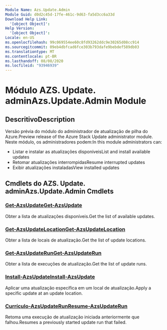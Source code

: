 ```yaml
---
Module Name: Azs.Update.Admin
Module Guid: d0d2c45d-17fe-461c-9d63-fa5d3cc6a33d
Download Help Link:
  '[object Object]': 
Help Version:
  '[object Object]': 
Locale: en-US
ms.openlocfilehash: 99c069554ee60c8fd93262ddc9e30265d08cc914
ms.sourcegitcommit: 09eb4dbfcad6fce303b793dafe9bebdef589db03
ms.translationtype: MT
ms.contentlocale: pt-BR
ms.lasthandoff: 08/08/2020
ms.locfileid: "93946939"
---
```

# <span data-ttu-id="9e796-101">Módulo AZS. Update. admin</span><span class="sxs-lookup"><span data-stu-id="9e796-101">Azs.Update.Admin Module</span></span>
## <span data-ttu-id="9e796-102">Descritivo</span><span class="sxs-lookup"><span data-stu-id="9e796-102">Description</span></span>
<span data-ttu-id="9e796-103">Versão prévia do módulo do administrador de atualização de pilha do Azure.</span><span class="sxs-lookup"><span data-stu-id="9e796-103">Preview release of the Azure Stack Update administrator module.</span></span>  <span data-ttu-id="9e796-104">Neste módulo, os administradores podem:</span><span class="sxs-lookup"><span data-stu-id="9e796-104">In this module administrators can:</span></span>
- <span data-ttu-id="9e796-105">Listar e instalar as atualizações disponíveis</span><span class="sxs-lookup"><span data-stu-id="9e796-105">List and install available updates</span></span>
- <span data-ttu-id="9e796-106">Retomar atualizações interrompidas</span><span class="sxs-lookup"><span data-stu-id="9e796-106">Resume interrupted updates</span></span>
- <span data-ttu-id="9e796-107">Exibir atualizações instaladas</span><span class="sxs-lookup"><span data-stu-id="9e796-107">View installed updates</span></span>

## <span data-ttu-id="9e796-108">Cmdlets do AZS. Update. admin</span><span class="sxs-lookup"><span data-stu-id="9e796-108">Azs.Update.Admin Cmdlets</span></span>
### [<span data-ttu-id="9e796-109">Get-AzsUpdate</span><span class="sxs-lookup"><span data-stu-id="9e796-109">Get-AzsUpdate</span></span>](Get-AzsUpdate.md)
<span data-ttu-id="9e796-110">Obter a lista de atualizações disponíveis.</span><span class="sxs-lookup"><span data-stu-id="9e796-110">Get the list of available updates.</span></span>

### [<span data-ttu-id="9e796-111">Get-AzsUpdateLocation</span><span class="sxs-lookup"><span data-stu-id="9e796-111">Get-AzsUpdateLocation</span></span>](Get-AzsUpdateLocation.md)
<span data-ttu-id="9e796-112">Obter a lista de locais de atualização.</span><span class="sxs-lookup"><span data-stu-id="9e796-112">Get the list of update locations.</span></span>

### [<span data-ttu-id="9e796-113">Get-AzsUpdateRun</span><span class="sxs-lookup"><span data-stu-id="9e796-113">Get-AzsUpdateRun</span></span>](Get-AzsUpdateRun.md)
<span data-ttu-id="9e796-114">Obter a lista de execuções de atualização.</span><span class="sxs-lookup"><span data-stu-id="9e796-114">Get the list of update runs.</span></span>

### [<span data-ttu-id="9e796-115">Install-AzsUpdate</span><span class="sxs-lookup"><span data-stu-id="9e796-115">Install-AzsUpdate</span></span>](Install-AzsUpdate.md)
<span data-ttu-id="9e796-116">Aplicar uma atualização específica em um local de atualização.</span><span class="sxs-lookup"><span data-stu-id="9e796-116">Apply a specific update at an update location.</span></span>

### [<span data-ttu-id="9e796-117">Currículo-AzsUpdateRun</span><span class="sxs-lookup"><span data-stu-id="9e796-117">Resume-AzsUpdateRun</span></span>](Resume-AzsUpdateRun.md)
<span data-ttu-id="9e796-118">Retoma uma execução de atualização iniciada anteriormente que falhou.</span><span class="sxs-lookup"><span data-stu-id="9e796-118">Resumes a previously started update run that failed.</span></span>


